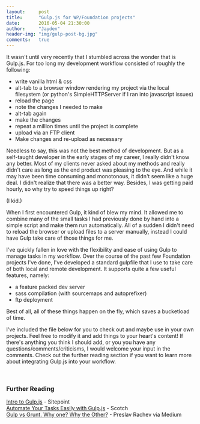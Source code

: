 ```yaml
---
layout:     post
title:      "Gulp.js for WP/Foundation projects"
date:       2016-05-04 21:30:00
author:     "Jayden"
header-img: "img/gulp-post-bg.jpg"
comments:   true
---
```


It wasn't until very recently that I stumbled across the wonder that is Gulp.js. For too long my development workflow consisted of roughly the following:

- write vanilla html & css
- alt-tab to a browser window rendering my project via the local filesystem (or python's SimpleHTTPServer if I ran into javascript issues)
- reload the page
- note the changes I needed to make
- alt-tab again
- make the changes
- repeat a million times until the project is complete
- upload via an FTP client
- Make changes and re-upload as necessary

Needless to say, this was not the best method of development. But as a self-taught developer in the early stages of my career, I really didn't know any better. Most of my clients never asked about my methods and really didn't care as long as the end product was pleasing to the eye. And while it may have been time consuming and monotonous, it didn't seem like a huge deal. I didn't realize that there was a better way. Besides, I was getting paid hourly, so why try to speed things up right?

(I kid.)

When I first encountered Gulp, it kind of blew my mind. It allowed me to combine many of the small tasks I had previously done by hand into a simple script and make them run automatically. All of a sudden I didn't need to reload the browser or upload files to a server manually, instead I could have Gulp take care of those things for me.

I've quickly fallen in love with the flexibility and ease of using Gulp to manage tasks in my workflow. Over the course of the past few Foundation projects I've done, I've developed a standard gulpfile that I use to take care of both local and remote development. It supports quite a few useful features, namely:

- a feature packed dev server
- sass compilation (with sourcemaps and autoprefixer)
- ftp deployment

Best of all, all of these things happen on the fly, which saves a bucketload of time.

I've included the file below for you to check out and maybe use in your own projects. Feel free to modify it and add things to your heart's content! If there's anything you think I should add, or you you have any questions/comments/criticisms, I would welcome your input in the comments. Check out the further reading section if you want to learn more about integrating Gulp.js into your workflow.

<script src="https://gist.github.com/jaydenwindle/71659e28d40cc8a56ce343b21eca5715.js"></script>

<br>

### Further Reading
[Intro to Gulp.js](http://www.sitepoint.com/introduction-gulp-js/) - Sitepoint  
[Automate Your Tasks Easily with Gulp.js](https://scotch.io/tutorials/automate-your-tasks-easily-with-gulp-js) - Scotch  
[Gulp vs Grunt. Why one? Why the Other?](https://medium.com/@preslavrachev/gulp-vs-grunt-why-one-why-the-other-f5d3b398edc4#.75ascaegk) - Preslav Rachev via Medium
